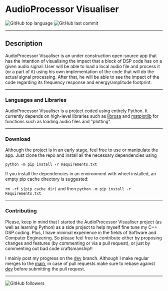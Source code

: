 # AudioProcessor Visualiser 
![GitHub top language](https://img.shields.io/github/languages/top/GiorgosKoulouris/audioProcessorVisualiser) 
![GitHub last commit](https://img.shields.io/github/last-commit/GiorgosKoulouris/audioProcessorVisualiser)

[comment]: <> (![GitHub commit activity]&#40;https://img.shields.io/github/commit-activity/w/GiorgosKoulouris/audioProcessorVisualiser&#41;)

***
## Description
AudioProcessor Visualiser is an under construction open-source app that has the intention of visualising the impact that
a block of DSP code has on a given audio signal. User will be able to load a local audio file and process it 
(or a part of it) using his own implementation of the code that will do the actual signal processing. After that, he 
will be able to see the impact of the code regarding its frequency response and energy/amplitude footprint.

___

### Languages and Libraries
AudioProcessor Visualiser is a project coded using entirely Python. It currently depends on high-level libraries such as
[librosa](https://librosa.org/) and [matplotlib](https://matplotlib.org/) for functions such as loading audio files and
"plotting".

___

### Download

Although the project is in an early stage, feel free to use or manipulate the app. Just clone the repo and install all 
the necessary dependencies using 

`python -m pip install -r Requirements.txt` 

If you install the dependencies in an environment with wheel installed, an empty pip cache directory is suggested:

`rm -rf $(pip cache dir)` and then `python -m pip install -r Requirements.txt`


---

### Contributing

Please, keep in mind that I started the AudioProcessor Visualiser project (as well as learning Python) as a side project 
to help myself fine tune my C++ DSP coding. Plus, I have minimal experience in the fields of Software and Computer Engineering. 
So please feel free to contribute either by proposing changes and features (by commenting or via a pull request), or just 
by commenting out bad code craftsmanship!!

I mainly post my progress on the [dev](https://github.com/GiorgosKoulouris/audioProcessorVisualiser/tree/dev) branch. 
Although I make regular merges to the [main](https://github.com/GiorgosKoulouris/audioProcessorVisualiser/tree/main), 
in case of pull requests make sure to rebase against [dev](https://github.com/GiorgosKoulouris/audioProcessorVisualiser/tree/dev)
before submitting the pull request.

***


<img alt="GitHub followers" src="https://img.shields.io/github/followers/GiorgosKoulouris?style=social">
